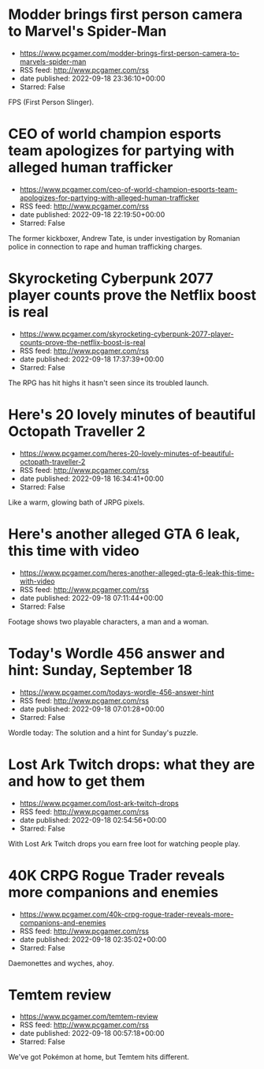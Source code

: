 # Modder brings first person camera to Marvel's Spider-Man
 - https://www.pcgamer.com/modder-brings-first-person-camera-to-marvels-spider-man
 - RSS feed: http://www.pcgamer.com/rss
 - date published: 2022-09-18 23:36:10+00:00
 - Starred: False

FPS (First Person Slinger).

# CEO of world champion esports team apologizes for partying with alleged human trafficker
 - https://www.pcgamer.com/ceo-of-world-champion-esports-team-apologizes-for-partying-with-alleged-human-trafficker
 - RSS feed: http://www.pcgamer.com/rss
 - date published: 2022-09-18 22:19:50+00:00
 - Starred: False

The former kickboxer, Andrew Tate, is under investigation by Romanian police in connection to rape and human trafficking charges.

# Skyrocketing Cyberpunk 2077 player counts prove the Netflix boost is real
 - https://www.pcgamer.com/skyrocketing-cyberpunk-2077-player-counts-prove-the-netflix-boost-is-real
 - RSS feed: http://www.pcgamer.com/rss
 - date published: 2022-09-18 17:37:39+00:00
 - Starred: False

The RPG has hit highs it hasn't seen since its troubled launch.

# Here's 20 lovely minutes of beautiful Octopath Traveller 2
 - https://www.pcgamer.com/heres-20-lovely-minutes-of-beautiful-octopath-traveller-2
 - RSS feed: http://www.pcgamer.com/rss
 - date published: 2022-09-18 16:34:41+00:00
 - Starred: False

Like a warm, glowing bath of JRPG pixels.

# Here's another alleged GTA 6 leak, this time with video
 - https://www.pcgamer.com/heres-another-alleged-gta-6-leak-this-time-with-video
 - RSS feed: http://www.pcgamer.com/rss
 - date published: 2022-09-18 07:11:44+00:00
 - Starred: False

Footage shows two playable characters, a man and a woman.

# Today's Wordle 456 answer and hint: Sunday, September 18
 - https://www.pcgamer.com/todays-wordle-456-answer-hint
 - RSS feed: http://www.pcgamer.com/rss
 - date published: 2022-09-18 07:01:28+00:00
 - Starred: False

Wordle today: The solution and a hint for Sunday's puzzle.

# Lost Ark Twitch drops: what they are and how to get them
 - https://www.pcgamer.com/lost-ark-twitch-drops
 - RSS feed: http://www.pcgamer.com/rss
 - date published: 2022-09-18 02:54:56+00:00
 - Starred: False

With Lost Ark Twitch drops you earn free loot for watching people play.

# 40K CRPG Rogue Trader reveals more companions and enemies
 - https://www.pcgamer.com/40k-crpg-rogue-trader-reveals-more-companions-and-enemies
 - RSS feed: http://www.pcgamer.com/rss
 - date published: 2022-09-18 02:35:02+00:00
 - Starred: False

Daemonettes and wyches, ahoy.

# Temtem review
 - https://www.pcgamer.com/temtem-review
 - RSS feed: http://www.pcgamer.com/rss
 - date published: 2022-09-18 00:57:18+00:00
 - Starred: False

We've got Pokémon at home, but Temtem hits different.
